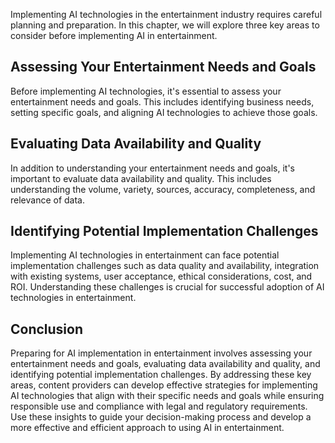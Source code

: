 

Implementing AI technologies in the entertainment industry requires careful planning and preparation. In this chapter, we will explore three key areas to consider before implementing AI in entertainment.

Assessing Your Entertainment Needs and Goals
--------------------------------------------

Before implementing AI technologies, it's essential to assess your entertainment needs and goals. This includes identifying business needs, setting specific goals, and aligning AI technologies to achieve those goals.

Evaluating Data Availability and Quality
----------------------------------------

In addition to understanding your entertainment needs and goals, it's important to evaluate data availability and quality. This includes understanding the volume, variety, sources, accuracy, completeness, and relevance of data.

Identifying Potential Implementation Challenges
-----------------------------------------------

Implementing AI technologies in entertainment can face potential implementation challenges such as data quality and availability, integration with existing systems, user acceptance, ethical considerations, cost, and ROI. Understanding these challenges is crucial for successful adoption of AI technologies in entertainment.

Conclusion
----------

Preparing for AI implementation in entertainment involves assessing your entertainment needs and goals, evaluating data availability and quality, and identifying potential implementation challenges. By addressing these key areas, content providers can develop effective strategies for implementing AI technologies that align with their specific needs and goals while ensuring responsible use and compliance with legal and regulatory requirements. Use these insights to guide your decision-making process and develop a more effective and efficient approach to using AI in entertainment.

